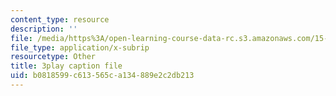 ```yaml
---
content_type: resource
description: ''
file: /media/https%3A/open-learning-course-data-rc.s3.amazonaws.com/15-071-the-analytics-edge-spring-2017/b0818599c613565ca134889e2c2db213_0x4PfWpy-ls.vtt
file_type: application/x-subrip
resourcetype: Other
title: 3play caption file
uid: b0818599-c613-565c-a134-889e2c2db213
---
```

